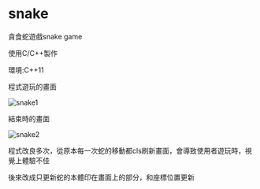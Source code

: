 # snake
貪食蛇遊戲snake game 

使用C/C++製作

環境:C++11

程式遊玩的畫面

![snake1](https://user-images.githubusercontent.com/87599252/126061890-422cb203-a891-4e8f-b575-3c0821b0eacd.png)


結束時的畫面

![snake2](https://user-images.githubusercontent.com/87599252/126061895-59206072-5165-4075-8a4e-26d609d9ee1a.png)


程式改良多次，從原本每一次蛇的移動都cls刷新畫面，會導致使用者遊玩時，視覺上體驗不佳

後來改成只更新蛇的本體印在畫面上的部分，和座標位置更新
